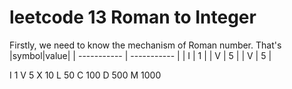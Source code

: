 # leetcode 13 Roman to Integer

Firstly, we need to know the mechanism of Roman number. That's
|symbol|value|
| ----------- | ----------- |
| I      | 1       |
| V   | 5       |
| V   | 5       |

I             1
V             5
X             10
L             50
C             100
D             500
M             1000
